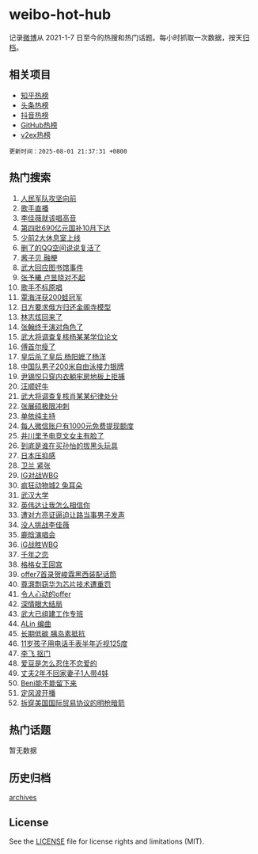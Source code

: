 # weibo-hot-hub

记录[微博](https://www.weibo.com)从 2021-1-7 日至今的热搜和热门话题。每小时抓取一次数据，按天[归档](archives)。

## 相关项目

- [知乎热榜](https://github.com/lonnyzhang423/zhihu-hot-hub)
- [头条热榜](https://github.com/lonnyzhang423/toutiao-hot-hub)
- [抖音热榜](https://github.com/lonnyzhang423/douyin-hot-hub)
- [GitHub热榜](https://github.com/lonnyzhang423/github-hot-hub)
- [v2ex热榜](https://github.com/lonnyzhang423/v2ex-hot-hub)


`更新时间：2025-08-01 21:37:31 +0800`

## 热门搜索

1. [人民军队攻坚向前](https://m.weibo.cn/search?containerid=100103type%3D1%26t%3D10%26q%3D%23%E4%BA%BA%E6%B0%91%E5%86%9B%E9%98%9F%E6%94%BB%E5%9D%9A%E5%90%91%E5%89%8D%23&stream_entry_id=51&isnewpage=1&extparam=seat%3D1%26stream_entry_id%3D51%26c_type%3D51%26filter_type%3Drealtimehot%26cate%3D10103%26pos%3D0%26q%3D%2523%25E4%25BA%25BA%25E6%25B0%2591%25E5%2586%259B%25E9%2598%259F%25E6%2594%25BB%25E5%259D%259A%25E5%2590%2591%25E5%2589%258D%2523%26dgr%3D0%26display_time%3D1754055450%26pre_seqid%3D1754055450178026474321)
1. [歌手直播](https://m.weibo.cn/search?containerid=100103type%3D1%26t%3D10%26q%3D%E6%AD%8C%E6%89%8B%E7%9B%B4%E6%92%AD&stream_entry_id=31&isnewpage=1&extparam=seat%3D1%26stream_entry_id%3D31%26lcate%3D5001%26flag%3D2%26q%3D%25E6%25AD%258C%25E6%2589%258B%25E7%259B%25B4%25E6%2592%25AD%26dgr%3D0%26c_type%3D31%26realpos%3D1%26cate%3D5001%26pos%3D0%26band_rank%3D1%26filter_type%3Drealtimehot%26display_time%3D1754055450%26pre_seqid%3D1754055450178026474321)
1. [李佳薇就该唱高音](https://m.weibo.cn/search?containerid=100103type%3D1%26t%3D10%26q%3D%E6%9D%8E%E4%BD%B3%E8%96%87%E5%B0%B1%E8%AF%A5%E5%94%B1%E9%AB%98%E9%9F%B3&stream_entry_id=31&isnewpage=1&extparam=seat%3D1%26stream_entry_id%3D31%26lcate%3D5001%26flag%3D1%26q%3D%25E6%259D%258E%25E4%25BD%25B3%25E8%2596%2587%25E5%25B0%25B1%25E8%25AF%25A5%25E5%2594%25B1%25E9%25AB%2598%25E9%259F%25B3%26dgr%3D0%26c_type%3D31%26realpos%3D2%26cate%3D5001%26pos%3D1%26band_rank%3D2%26filter_type%3Drealtimehot%26display_time%3D1754055450%26pre_seqid%3D1754055450178026474321)
1. [第四批690亿元国补10月下达](https://m.weibo.cn/search?containerid=100103type%3D1%26t%3D10%26q%3D%23%E7%AC%AC%E5%9B%9B%E6%89%B9690%E4%BA%BF%E5%85%83%E5%9B%BD%E8%A1%A510%E6%9C%88%E4%B8%8B%E8%BE%BE%23&stream_entry_id=31&isnewpage=1&extparam=seat%3D1%26stream_entry_id%3D31%26lcate%3D5001%26flag%3D0%26q%3D%2523%25E7%25AC%25AC%25E5%259B%259B%25E6%2589%25B9690%25E4%25BA%25BF%25E5%2585%2583%25E5%259B%25BD%25E8%25A1%25A510%25E6%259C%2588%25E4%25B8%258B%25E8%25BE%25BE%2523%26dgr%3D0%26c_type%3D31%26realpos%3D3%26cate%3D5001%26pos%3D2%26band_rank%3D3%26filter_type%3Drealtimehot%26display_time%3D1754055450%26pre_seqid%3D1754055450178026474321)
1. [少前2大休息室上线](https://m.weibo.cn/search?containerid=100103type%3D1%26t%3D10%26q%3D%23%E5%B0%91%E5%89%8D2%E5%A4%A7%E4%BC%91%E6%81%AF%E5%AE%A4%E4%B8%8A%E7%BA%BF%23&stream_entry_id=31&isnewpage=1&extparam=seat%3D1%26stream_entry_id%3D31%26lcate%3D5001%26topic_ad%3D1%26q%3D%2523%25E5%25B0%2591%25E5%2589%258D2%25E5%25A4%25A7%25E4%25BC%2591%25E6%2581%25AF%25E5%25AE%25A4%25E4%25B8%258A%25E7%25BA%25BF%2523%26filter_type%3Drealtimehot%26c_type%3D31%26adid%3D295136%26pos%3D3%26cate%3D5001%26is_ad_pos%3D1%26band_rank%3D4%26dgr%3D0%26display_time%3D1754055450%26pre_seqid%3D1754055450178026474321)
1. [删了的QQ空间说说复活了](https://m.weibo.cn/search?containerid=100103type%3D1%26t%3D10%26q%3D%E5%88%A0%E4%BA%86%E7%9A%84QQ%E7%A9%BA%E9%97%B4%E8%AF%B4%E8%AF%B4%E5%A4%8D%E6%B4%BB%E4%BA%86&stream_entry_id=31&isnewpage=1&extparam=seat%3D1%26stream_entry_id%3D31%26lcate%3D5001%26flag%3D2%26q%3D%25E5%2588%25A0%25E4%25BA%2586%25E7%259A%2584QQ%25E7%25A9%25BA%25E9%2597%25B4%25E8%25AF%25B4%25E8%25AF%25B4%25E5%25A4%258D%25E6%25B4%25BB%25E4%25BA%2586%26dgr%3D0%26c_type%3D31%26realpos%3D4%26cate%3D5001%26pos%3D4%26band_rank%3D4%26filter_type%3Drealtimehot%26display_time%3D1754055450%26pre_seqid%3D1754055450178026474321)
1. [酱子贝 融梗](https://m.weibo.cn/search?containerid=100103type%3D1%26t%3D10%26q%3D%E9%85%B1%E5%AD%90%E8%B4%9D+%E8%9E%8D%E6%A2%97&stream_entry_id=31&isnewpage=1&extparam=seat%3D1%26stream_entry_id%3D31%26lcate%3D5001%26flag%3D1%26q%3D%25E9%2585%25B1%25E5%25AD%2590%25E8%25B4%259D%2520%25E8%259E%258D%25E6%25A2%2597%26dgr%3D0%26c_type%3D31%26realpos%3D5%26cate%3D5001%26pos%3D5%26band_rank%3D5%26filter_type%3Drealtimehot%26display_time%3D1754055450%26pre_seqid%3D1754055450178026474321)
1. [武大回应图书馆事件](https://m.weibo.cn/search?containerid=100103type%3D1%26t%3D10%26q%3D%23%E6%AD%A6%E5%A4%A7%E5%9B%9E%E5%BA%94%E5%9B%BE%E4%B9%A6%E9%A6%86%E4%BA%8B%E4%BB%B6%23&stream_entry_id=31&isnewpage=1&extparam=seat%3D1%26stream_entry_id%3D31%26lcate%3D5001%26flag%3D4%26q%3D%2523%25E6%25AD%25A6%25E5%25A4%25A7%25E5%259B%259E%25E5%25BA%2594%25E5%259B%25BE%25E4%25B9%25A6%25E9%25A6%2586%25E4%25BA%258B%25E4%25BB%25B6%2523%26dgr%3D0%26c_type%3D31%26realpos%3D6%26cate%3D5001%26pos%3D6%26band_rank%3D6%26filter_type%3Drealtimehot%26display_time%3D1754055450%26pre_seqid%3D1754055450178026474321)
1. [张予曦 卢昱晓对不起](https://m.weibo.cn/search?containerid=100103type%3D1%26t%3D10%26q%3D%E5%BC%A0%E4%BA%88%E6%9B%A6+%E5%8D%A2%E6%98%B1%E6%99%93%E5%AF%B9%E4%B8%8D%E8%B5%B7&stream_entry_id=31&isnewpage=1&extparam=seat%3D1%26stream_entry_id%3D31%26lcate%3D5001%26flag%3D1%26q%3D%25E5%25BC%25A0%25E4%25BA%2588%25E6%259B%25A6%2520%25E5%258D%25A2%25E6%2598%25B1%25E6%2599%2593%25E5%25AF%25B9%25E4%25B8%258D%25E8%25B5%25B7%26dgr%3D0%26c_type%3D31%26realpos%3D7%26cate%3D5001%26pos%3D7%26band_rank%3D7%26filter_type%3Drealtimehot%26display_time%3D1754055450%26pre_seqid%3D1754055450178026474321)
1. [歌手不标原唱](https://m.weibo.cn/search?containerid=100103type%3D1%26t%3D10%26q%3D%E6%AD%8C%E6%89%8B%E4%B8%8D%E6%A0%87%E5%8E%9F%E5%94%B1&stream_entry_id=31&isnewpage=1&extparam=seat%3D1%26stream_entry_id%3D31%26lcate%3D5001%26flag%3D1%26q%3D%25E6%25AD%258C%25E6%2589%258B%25E4%25B8%258D%25E6%25A0%2587%25E5%258E%259F%25E5%2594%25B1%26dgr%3D0%26c_type%3D31%26realpos%3D8%26cate%3D5001%26pos%3D8%26band_rank%3D8%26filter_type%3Drealtimehot%26display_time%3D1754055450%26pre_seqid%3D1754055450178026474321)
1. [覃海洋获200蛙冠军](https://m.weibo.cn/search?containerid=100103type%3D1%26t%3D10%26q%3D%23%E8%A6%83%E6%B5%B7%E6%B4%8B%E8%8E%B7200%E8%9B%99%E5%86%A0%E5%86%9B%23&stream_entry_id=31&isnewpage=1&extparam=seat%3D1%26stream_entry_id%3D31%26lcate%3D5001%26flag%3D0%26q%3D%2523%25E8%25A6%2583%25E6%25B5%25B7%25E6%25B4%258B%25E8%258E%25B7200%25E8%259B%2599%25E5%2586%25A0%25E5%2586%259B%2523%26dgr%3D0%26c_type%3D31%26realpos%3D9%26cate%3D5001%26pos%3D9%26band_rank%3D9%26filter_type%3Drealtimehot%26display_time%3D1754055450%26pre_seqid%3D1754055450178026474321)
1. [日方要求俄方归还金阁寺模型](https://m.weibo.cn/search?containerid=100103type%3D1%26t%3D10%26q%3D%23%E6%97%A5%E6%96%B9%E8%A6%81%E6%B1%82%E4%BF%84%E6%96%B9%E5%BD%92%E8%BF%98%E9%87%91%E9%98%81%E5%AF%BA%E6%A8%A1%E5%9E%8B%23&stream_entry_id=31&isnewpage=1&extparam=seat%3D1%26stream_entry_id%3D31%26lcate%3D5001%26flag%3D0%26q%3D%2523%25E6%2597%25A5%25E6%2596%25B9%25E8%25A6%2581%25E6%25B1%2582%25E4%25BF%2584%25E6%2596%25B9%25E5%25BD%2592%25E8%25BF%2598%25E9%2587%2591%25E9%2598%2581%25E5%25AF%25BA%25E6%25A8%25A1%25E5%259E%258B%2523%26dgr%3D0%26c_type%3D31%26realpos%3D10%26cate%3D5001%26pos%3D10%26band_rank%3D10%26filter_type%3Drealtimehot%26display_time%3D1754055450%26pre_seqid%3D1754055450178026474321)
1. [林志炫回来了](https://m.weibo.cn/search?containerid=100103type%3D1%26t%3D10%26q%3D%E6%9E%97%E5%BF%97%E7%82%AB%E5%9B%9E%E6%9D%A5%E4%BA%86&stream_entry_id=31&isnewpage=1&extparam=seat%3D1%26stream_entry_id%3D31%26lcate%3D5001%26flag%3D1%26q%3D%25E6%259E%2597%25E5%25BF%2597%25E7%2582%25AB%25E5%259B%259E%25E6%259D%25A5%25E4%25BA%2586%26dgr%3D0%26c_type%3D31%26realpos%3D11%26cate%3D5001%26pos%3D11%26band_rank%3D11%26filter_type%3Drealtimehot%26display_time%3D1754055450%26pre_seqid%3D1754055450178026474321)
1. [张翰终于演对角色了](https://m.weibo.cn/search?containerid=100103type%3D1%26t%3D10%26q%3D%E5%BC%A0%E7%BF%B0%E7%BB%88%E4%BA%8E%E6%BC%94%E5%AF%B9%E8%A7%92%E8%89%B2%E4%BA%86&stream_entry_id=31&isnewpage=1&extparam=seat%3D1%26stream_entry_id%3D31%26lcate%3D5001%26flag%3D2%26q%3D%25E5%25BC%25A0%25E7%25BF%25B0%25E7%25BB%2588%25E4%25BA%258E%25E6%25BC%2594%25E5%25AF%25B9%25E8%25A7%2592%25E8%2589%25B2%25E4%25BA%2586%26dgr%3D0%26c_type%3D31%26realpos%3D12%26cate%3D5001%26pos%3D12%26band_rank%3D12%26filter_type%3Drealtimehot%26display_time%3D1754055450%26pre_seqid%3D1754055450178026474321)
1. [武大将调查复核杨某某学位论文](https://m.weibo.cn/search?containerid=100103type%3D1%26t%3D10%26q%3D%23%E6%AD%A6%E5%A4%A7%E5%B0%86%E8%B0%83%E6%9F%A5%E5%A4%8D%E6%A0%B8%E6%9D%A8%E6%9F%90%E6%9F%90%E5%AD%A6%E4%BD%8D%E8%AE%BA%E6%96%87%23&stream_entry_id=31&isnewpage=1&extparam=seat%3D1%26stream_entry_id%3D31%26lcate%3D5001%26flag%3D0%26q%3D%2523%25E6%25AD%25A6%25E5%25A4%25A7%25E5%25B0%2586%25E8%25B0%2583%25E6%259F%25A5%25E5%25A4%258D%25E6%25A0%25B8%25E6%259D%25A8%25E6%259F%2590%25E6%259F%2590%25E5%25AD%25A6%25E4%25BD%258D%25E8%25AE%25BA%25E6%2596%2587%2523%26dgr%3D0%26c_type%3D31%26realpos%3D13%26cate%3D5001%26pos%3D13%26band_rank%3D13%26filter_type%3Drealtimehot%26display_time%3D1754055450%26pre_seqid%3D1754055450178026474321)
1. [傅首尔瘦了](https://m.weibo.cn/search?containerid=100103type%3D1%26t%3D10%26q%3D%23%E5%82%85%E9%A6%96%E5%B0%94%E7%98%A6%E4%BA%86%23&stream_entry_id=31&isnewpage=1&extparam=seat%3D1%26stream_entry_id%3D31%26lcate%3D5001%26flag%3D1%26q%3D%2523%25E5%2582%2585%25E9%25A6%2596%25E5%25B0%2594%25E7%2598%25A6%25E4%25BA%2586%2523%26dgr%3D0%26c_type%3D31%26realpos%3D14%26cate%3D5001%26pos%3D14%26band_rank%3D14%26filter_type%3Drealtimehot%26display_time%3D1754055450%26pre_seqid%3D1754055450178026474321)
1. [皇后杀了皇后 杨阳嬷了杨洋](https://m.weibo.cn/search?containerid=100103type%3D1%26t%3D10%26q%3D%E7%9A%87%E5%90%8E%E6%9D%80%E4%BA%86%E7%9A%87%E5%90%8E+%E6%9D%A8%E9%98%B3%E5%AC%B7%E4%BA%86%E6%9D%A8%E6%B4%8B&stream_entry_id=31&isnewpage=1&extparam=seat%3D1%26stream_entry_id%3D31%26lcate%3D5001%26flag%3D2%26q%3D%25E7%259A%2587%25E5%2590%258E%25E6%259D%2580%25E4%25BA%2586%25E7%259A%2587%25E5%2590%258E%2520%25E6%259D%25A8%25E9%2598%25B3%25E5%25AC%25B7%25E4%25BA%2586%25E6%259D%25A8%25E6%25B4%258B%26dgr%3D0%26c_type%3D31%26realpos%3D15%26cate%3D5001%26pos%3D15%26band_rank%3D15%26filter_type%3Drealtimehot%26display_time%3D1754055450%26pre_seqid%3D1754055450178026474321)
1. [中国队男子200米自由泳接力银牌](https://m.weibo.cn/search?containerid=100103type%3D1%26t%3D10%26q%3D%23%E4%B8%AD%E5%9B%BD%E9%98%9F%E7%94%B7%E5%AD%90200%E7%B1%B3%E8%87%AA%E7%94%B1%E6%B3%B3%E6%8E%A5%E5%8A%9B%E9%93%B6%E7%89%8C%23&stream_entry_id=31&isnewpage=1&extparam=seat%3D1%26stream_entry_id%3D31%26lcate%3D5001%26flag%3D1%26q%3D%2523%25E4%25B8%25AD%25E5%259B%25BD%25E9%2598%259F%25E7%2594%25B7%25E5%25AD%2590200%25E7%25B1%25B3%25E8%2587%25AA%25E7%2594%25B1%25E6%25B3%25B3%25E6%258E%25A5%25E5%258A%259B%25E9%2593%25B6%25E7%2589%258C%2523%26dgr%3D0%26c_type%3D31%26realpos%3D16%26cate%3D5001%26pos%3D16%26band_rank%3D16%26filter_type%3Drealtimehot%26display_time%3D1754055450%26pre_seqid%3D1754055450178026474321)
1. [尹锡悦只穿内衣躺牢房地板上拒捕](https://m.weibo.cn/search?containerid=100103type%3D1%26t%3D10%26q%3D%23%E5%B0%B9%E9%94%A1%E6%82%A6%E5%8F%AA%E7%A9%BF%E5%86%85%E8%A1%A3%E8%BA%BA%E7%89%A2%E6%88%BF%E5%9C%B0%E6%9D%BF%E4%B8%8A%E6%8B%92%E6%8D%95%23&stream_entry_id=31&isnewpage=1&extparam=seat%3D1%26stream_entry_id%3D31%26lcate%3D5001%26flag%3D0%26q%3D%2523%25E5%25B0%25B9%25E9%2594%25A1%25E6%2582%25A6%25E5%258F%25AA%25E7%25A9%25BF%25E5%2586%2585%25E8%25A1%25A3%25E8%25BA%25BA%25E7%2589%25A2%25E6%2588%25BF%25E5%259C%25B0%25E6%259D%25BF%25E4%25B8%258A%25E6%258B%2592%25E6%258D%2595%2523%26dgr%3D0%26c_type%3D31%26realpos%3D17%26cate%3D5001%26pos%3D17%26band_rank%3D17%26filter_type%3Drealtimehot%26display_time%3D1754055450%26pre_seqid%3D1754055450178026474321)
1. [汪顺好牛](https://m.weibo.cn/search?containerid=100103type%3D1%26t%3D10%26q%3D%23%E6%B1%AA%E9%A1%BA%E5%A5%BD%E7%89%9B%23&stream_entry_id=31&isnewpage=1&extparam=seat%3D1%26stream_entry_id%3D31%26lcate%3D5001%26flag%3D1%26q%3D%2523%25E6%25B1%25AA%25E9%25A1%25BA%25E5%25A5%25BD%25E7%2589%259B%2523%26dgr%3D0%26c_type%3D31%26realpos%3D18%26cate%3D5001%26pos%3D18%26band_rank%3D18%26filter_type%3Drealtimehot%26display_time%3D1754055450%26pre_seqid%3D1754055450178026474321)
1. [武大将调查复核肖某某纪律处分](https://m.weibo.cn/search?containerid=100103type%3D1%26t%3D10%26q%3D%23%E6%AD%A6%E5%A4%A7%E5%B0%86%E8%B0%83%E6%9F%A5%E5%A4%8D%E6%A0%B8%E8%82%96%E6%9F%90%E6%9F%90%E7%BA%AA%E5%BE%8B%E5%A4%84%E5%88%86%23&stream_entry_id=31&isnewpage=1&extparam=seat%3D1%26stream_entry_id%3D31%26lcate%3D5001%26flag%3D0%26q%3D%2523%25E6%25AD%25A6%25E5%25A4%25A7%25E5%25B0%2586%25E8%25B0%2583%25E6%259F%25A5%25E5%25A4%258D%25E6%25A0%25B8%25E8%2582%2596%25E6%259F%2590%25E6%259F%2590%25E7%25BA%25AA%25E5%25BE%258B%25E5%25A4%2584%25E5%2588%2586%2523%26dgr%3D0%26c_type%3D31%26realpos%3D19%26cate%3D5001%26pos%3D19%26band_rank%3D19%26filter_type%3Drealtimehot%26display_time%3D1754055450%26pre_seqid%3D1754055450178026474321)
1. [张展硕极限冲刺](https://m.weibo.cn/search?containerid=100103type%3D1%26t%3D10%26q%3D%E5%BC%A0%E5%B1%95%E7%A1%95%E6%9E%81%E9%99%90%E5%86%B2%E5%88%BA&stream_entry_id=31&isnewpage=1&extparam=seat%3D1%26stream_entry_id%3D31%26lcate%3D5001%26flag%3D1%26q%3D%25E5%25BC%25A0%25E5%25B1%2595%25E7%25A1%2595%25E6%259E%2581%25E9%2599%2590%25E5%2586%25B2%25E5%2588%25BA%26dgr%3D0%26c_type%3D31%26realpos%3D20%26cate%3D5001%26pos%3D20%26band_rank%3D20%26filter_type%3Drealtimehot%26display_time%3D1754055450%26pre_seqid%3D1754055450178026474321)
1. [单依纯主持](https://m.weibo.cn/search?containerid=100103type%3D1%26t%3D10%26q%3D%23%E5%8D%95%E4%BE%9D%E7%BA%AF%E4%B8%BB%E6%8C%81%23&stream_entry_id=31&isnewpage=1&extparam=seat%3D1%26stream_entry_id%3D31%26lcate%3D5001%26flag%3D1%26q%3D%2523%25E5%258D%2595%25E4%25BE%259D%25E7%25BA%25AF%25E4%25B8%25BB%25E6%258C%2581%2523%26dgr%3D0%26c_type%3D31%26realpos%3D21%26cate%3D5001%26pos%3D21%26band_rank%3D21%26filter_type%3Drealtimehot%26display_time%3D1754055450%26pre_seqid%3D1754055450178026474321)
1. [每人微信账户有1000元免费提现额度](https://m.weibo.cn/search?containerid=100103type%3D1%26t%3D10%26q%3D%23%E6%AF%8F%E4%BA%BA%E5%BE%AE%E4%BF%A1%E8%B4%A6%E6%88%B7%E6%9C%891000%E5%85%83%E5%85%8D%E8%B4%B9%E6%8F%90%E7%8E%B0%E9%A2%9D%E5%BA%A6%23&stream_entry_id=31&isnewpage=1&extparam=seat%3D1%26stream_entry_id%3D31%26lcate%3D5001%26flag%3D1%26q%3D%2523%25E6%25AF%258F%25E4%25BA%25BA%25E5%25BE%25AE%25E4%25BF%25A1%25E8%25B4%25A6%25E6%2588%25B7%25E6%259C%25891000%25E5%2585%2583%25E5%2585%258D%25E8%25B4%25B9%25E6%258F%2590%25E7%258E%25B0%25E9%25A2%259D%25E5%25BA%25A6%2523%26dgr%3D0%26c_type%3D31%26realpos%3D22%26cate%3D5001%26pos%3D22%26band_rank%3D22%26filter_type%3Drealtimehot%26display_time%3D1754055450%26pre_seqid%3D1754055450178026474321)
1. [井川里予电竞文女主有脸了](https://m.weibo.cn/search?containerid=100103type%3D1%26t%3D10%26q%3D%23%E4%BA%95%E5%B7%9D%E9%87%8C%E4%BA%88%E7%94%B5%E7%AB%9E%E6%96%87%E5%A5%B3%E4%B8%BB%E6%9C%89%E8%84%B8%E4%BA%86%23&stream_entry_id=31&isnewpage=1&extparam=seat%3D1%26stream_entry_id%3D31%26lcate%3D5001%26flag%3D1%26q%3D%2523%25E4%25BA%2595%25E5%25B7%259D%25E9%2587%258C%25E4%25BA%2588%25E7%2594%25B5%25E7%25AB%259E%25E6%2596%2587%25E5%25A5%25B3%25E4%25B8%25BB%25E6%259C%2589%25E8%2584%25B8%25E4%25BA%2586%2523%26dgr%3D0%26c_type%3D31%26realpos%3D23%26cate%3D5001%26pos%3D23%26band_rank%3D23%26filter_type%3Drealtimehot%26display_time%3D1754055450%26pre_seqid%3D1754055450178026474321)
1. [到底是谁在买孙怡的拔黑头玩具](https://m.weibo.cn/search?containerid=100103type%3D1%26t%3D10%26q%3D%E5%88%B0%E5%BA%95%E6%98%AF%E8%B0%81%E5%9C%A8%E4%B9%B0%E5%AD%99%E6%80%A1%E7%9A%84%E6%8B%94%E9%BB%91%E5%A4%B4%E7%8E%A9%E5%85%B7&stream_entry_id=31&isnewpage=1&extparam=seat%3D1%26stream_entry_id%3D31%26lcate%3D5001%26flag%3D1%26q%3D%25E5%2588%25B0%25E5%25BA%2595%25E6%2598%25AF%25E8%25B0%2581%25E5%259C%25A8%25E4%25B9%25B0%25E5%25AD%2599%25E6%2580%25A1%25E7%259A%2584%25E6%258B%2594%25E9%25BB%2591%25E5%25A4%25B4%25E7%258E%25A9%25E5%2585%25B7%26dgr%3D0%26c_type%3D31%26realpos%3D24%26cate%3D5001%26pos%3D24%26band_rank%3D24%26filter_type%3Drealtimehot%26display_time%3D1754055450%26pre_seqid%3D1754055450178026474321)
1. [日本压抑感](https://m.weibo.cn/search?containerid=100103type%3D1%26t%3D10%26q%3D%E6%97%A5%E6%9C%AC%E5%8E%8B%E6%8A%91%E6%84%9F&stream_entry_id=31&isnewpage=1&extparam=seat%3D1%26stream_entry_id%3D31%26lcate%3D5001%26flag%3D0%26q%3D%25E6%2597%25A5%25E6%259C%25AC%25E5%258E%258B%25E6%258A%2591%25E6%2584%259F%26dgr%3D0%26c_type%3D31%26realpos%3D25%26cate%3D5001%26pos%3D25%26band_rank%3D25%26filter_type%3Drealtimehot%26display_time%3D1754055450%26pre_seqid%3D1754055450178026474321)
1. [卫兰 紧张](https://m.weibo.cn/search?containerid=100103type%3D1%26t%3D10%26q%3D%E5%8D%AB%E5%85%B0+%E7%B4%A7%E5%BC%A0&stream_entry_id=31&isnewpage=1&extparam=seat%3D1%26stream_entry_id%3D31%26lcate%3D5001%26flag%3D1%26q%3D%25E5%258D%25AB%25E5%2585%25B0%2520%25E7%25B4%25A7%25E5%25BC%25A0%26dgr%3D0%26c_type%3D31%26realpos%3D26%26cate%3D5001%26pos%3D26%26band_rank%3D26%26filter_type%3Drealtimehot%26display_time%3D1754055450%26pre_seqid%3D1754055450178026474321)
1. [IG对战WBG](https://m.weibo.cn/search?containerid=100103type%3D1%26t%3D10%26q%3DIG%E5%AF%B9%E6%88%98WBG&stream_entry_id=31&isnewpage=1&extparam=seat%3D1%26stream_entry_id%3D31%26lcate%3D5001%26flag%3D1%26q%3DIG%25E5%25AF%25B9%25E6%2588%2598WBG%26dgr%3D0%26c_type%3D31%26realpos%3D27%26cate%3D5001%26pos%3D27%26band_rank%3D27%26filter_type%3Drealtimehot%26display_time%3D1754055450%26pre_seqid%3D1754055450178026474321)
1. [疯狂动物城2 兔耳朵](https://m.weibo.cn/search?containerid=100103type%3D1%26t%3D10%26q%3D%E7%96%AF%E7%8B%82%E5%8A%A8%E7%89%A9%E5%9F%8E2+%E5%85%94%E8%80%B3%E6%9C%B5&stream_entry_id=31&isnewpage=1&extparam=seat%3D1%26stream_entry_id%3D31%26lcate%3D5001%26flag%3D0%26q%3D%25E7%2596%25AF%25E7%258B%2582%25E5%258A%25A8%25E7%2589%25A9%25E5%259F%258E2%2520%25E5%2585%2594%25E8%2580%25B3%25E6%259C%25B5%26dgr%3D0%26c_type%3D31%26realpos%3D28%26cate%3D5001%26pos%3D28%26band_rank%3D28%26filter_type%3Drealtimehot%26display_time%3D1754055450%26pre_seqid%3D1754055450178026474321)
1. [武汉大学](https://m.weibo.cn/search?containerid=100103type%3D1%26t%3D10%26q%3D%E6%AD%A6%E6%B1%89%E5%A4%A7%E5%AD%A6&stream_entry_id=31&isnewpage=1&extparam=seat%3D1%26stream_entry_id%3D31%26lcate%3D5001%26flag%3D0%26q%3D%25E6%25AD%25A6%25E6%25B1%2589%25E5%25A4%25A7%25E5%25AD%25A6%26dgr%3D0%26c_type%3D31%26realpos%3D29%26cate%3D5001%26pos%3D29%26band_rank%3D29%26filter_type%3Drealtimehot%26display_time%3D1754055450%26pre_seqid%3D1754055450178026474321)
1. [英伟达让我怎么相信你](https://m.weibo.cn/search?containerid=100103type%3D1%26t%3D10%26q%3D%23%E8%8B%B1%E4%BC%9F%E8%BE%BE%E8%AE%A9%E6%88%91%E6%80%8E%E4%B9%88%E7%9B%B8%E4%BF%A1%E4%BD%A0%23&stream_entry_id=31&isnewpage=1&extparam=seat%3D1%26stream_entry_id%3D31%26lcate%3D5001%26flag%3D1%26q%3D%2523%25E8%258B%25B1%25E4%25BC%259F%25E8%25BE%25BE%25E8%25AE%25A9%25E6%2588%2591%25E6%2580%258E%25E4%25B9%2588%25E7%259B%25B8%25E4%25BF%25A1%25E4%25BD%25A0%2523%26dgr%3D0%26c_type%3D31%26realpos%3D30%26cate%3D5001%26pos%3D30%26band_rank%3D30%26filter_type%3Drealtimehot%26display_time%3D1754055450%26pre_seqid%3D1754055450178026474321)
1. [遭对方亮证逼迫让路当事男子发声](https://m.weibo.cn/search?containerid=100103type%3D1%26t%3D10%26q%3D%23%E9%81%AD%E5%AF%B9%E6%96%B9%E4%BA%AE%E8%AF%81%E9%80%BC%E8%BF%AB%E8%AE%A9%E8%B7%AF%E5%BD%93%E4%BA%8B%E7%94%B7%E5%AD%90%E5%8F%91%E5%A3%B0%23&stream_entry_id=31&isnewpage=1&extparam=seat%3D1%26stream_entry_id%3D31%26lcate%3D5001%26flag%3D0%26q%3D%2523%25E9%2581%25AD%25E5%25AF%25B9%25E6%2596%25B9%25E4%25BA%25AE%25E8%25AF%2581%25E9%2580%25BC%25E8%25BF%25AB%25E8%25AE%25A9%25E8%25B7%25AF%25E5%25BD%2593%25E4%25BA%258B%25E7%2594%25B7%25E5%25AD%2590%25E5%258F%2591%25E5%25A3%25B0%2523%26dgr%3D0%26c_type%3D31%26realpos%3D31%26cate%3D5001%26pos%3D31%26band_rank%3D31%26filter_type%3Drealtimehot%26display_time%3D1754055450%26pre_seqid%3D1754055450178026474321)
1. [没人挑战李佳薇](https://m.weibo.cn/search?containerid=100103type%3D1%26t%3D10%26q%3D%23%E6%B2%A1%E4%BA%BA%E6%8C%91%E6%88%98%E6%9D%8E%E4%BD%B3%E8%96%87%23&stream_entry_id=31&isnewpage=1&extparam=seat%3D1%26stream_entry_id%3D31%26lcate%3D5001%26flag%3D1%26q%3D%2523%25E6%25B2%25A1%25E4%25BA%25BA%25E6%258C%2591%25E6%2588%2598%25E6%259D%258E%25E4%25BD%25B3%25E8%2596%2587%2523%26dgr%3D0%26c_type%3D31%26realpos%3D32%26cate%3D5001%26pos%3D32%26band_rank%3D32%26filter_type%3Drealtimehot%26display_time%3D1754055450%26pre_seqid%3D1754055450178026474321)
1. [鹿晗演唱会](https://m.weibo.cn/search?containerid=100103type%3D1%26t%3D10%26q%3D%E9%B9%BF%E6%99%97%E6%BC%94%E5%94%B1%E4%BC%9A&stream_entry_id=31&isnewpage=1&extparam=seat%3D1%26stream_entry_id%3D31%26lcate%3D5001%26flag%3D1%26q%3D%25E9%25B9%25BF%25E6%2599%2597%25E6%25BC%2594%25E5%2594%25B1%25E4%25BC%259A%26dgr%3D0%26c_type%3D31%26realpos%3D33%26cate%3D5001%26pos%3D33%26band_rank%3D33%26filter_type%3Drealtimehot%26display_time%3D1754055450%26pre_seqid%3D1754055450178026474321)
1. [iG战胜WBG](https://m.weibo.cn/search?containerid=100103type%3D1%26t%3D10%26q%3D%23iG%E6%88%98%E8%83%9CWBG%23&stream_entry_id=31&isnewpage=1&extparam=seat%3D1%26stream_entry_id%3D31%26lcate%3D5001%26flag%3D1%26q%3D%2523iG%25E6%2588%2598%25E8%2583%259CWBG%2523%26dgr%3D0%26c_type%3D31%26realpos%3D34%26cate%3D5001%26pos%3D34%26band_rank%3D34%26filter_type%3Drealtimehot%26display_time%3D1754055450%26pre_seqid%3D1754055450178026474321)
1. [千年之恋](https://m.weibo.cn/search?containerid=100103type%3D1%26t%3D10%26q%3D%E5%8D%83%E5%B9%B4%E4%B9%8B%E6%81%8B&stream_entry_id=31&isnewpage=1&extparam=seat%3D1%26stream_entry_id%3D31%26lcate%3D5001%26flag%3D1%26q%3D%25E5%258D%2583%25E5%25B9%25B4%25E4%25B9%258B%25E6%2581%258B%26dgr%3D0%26c_type%3D31%26realpos%3D35%26cate%3D5001%26pos%3D35%26band_rank%3D35%26filter_type%3Drealtimehot%26display_time%3D1754055450%26pre_seqid%3D1754055450178026474321)
1. [格格女王回宫](https://m.weibo.cn/search?containerid=100103type%3D1%26t%3D10%26q%3D%E6%A0%BC%E6%A0%BC%E5%A5%B3%E7%8E%8B%E5%9B%9E%E5%AE%AB&stream_entry_id=31&isnewpage=1&extparam=seat%3D1%26stream_entry_id%3D31%26lcate%3D5001%26flag%3D1%26q%3D%25E6%25A0%25BC%25E6%25A0%25BC%25E5%25A5%25B3%25E7%258E%258B%25E5%259B%259E%25E5%25AE%25AB%26dgr%3D0%26c_type%3D31%26realpos%3D36%26cate%3D5001%26pos%3D36%26band_rank%3D36%26filter_type%3Drealtimehot%26display_time%3D1754055450%26pre_seqid%3D1754055450178026474321)
1. [offer7首录贺峻霖黑西装配话筒](https://m.weibo.cn/search?containerid=100103type%3D1%26t%3D10%26q%3Doffer7%E9%A6%96%E5%BD%95%E8%B4%BA%E5%B3%BB%E9%9C%96%E9%BB%91%E8%A5%BF%E8%A3%85%E9%85%8D%E8%AF%9D%E7%AD%92&stream_entry_id=31&isnewpage=1&extparam=seat%3D1%26stream_entry_id%3D31%26lcate%3D5001%26flag%3D1%26q%3Doffer7%25E9%25A6%2596%25E5%25BD%2595%25E8%25B4%25BA%25E5%25B3%25BB%25E9%259C%2596%25E9%25BB%2591%25E8%25A5%25BF%25E8%25A3%2585%25E9%2585%258D%25E8%25AF%259D%25E7%25AD%2592%26dgr%3D0%26c_type%3D31%26realpos%3D37%26cate%3D5001%26pos%3D37%26band_rank%3D37%26filter_type%3Drealtimehot%26display_time%3D1754055450%26pre_seqid%3D1754055450178026474321)
1. [尊湃剽窃华为芯片技术遭重罚](https://m.weibo.cn/search?containerid=100103type%3D1%26t%3D10%26q%3D%23%E5%B0%8A%E6%B9%83%E5%89%BD%E7%AA%83%E5%8D%8E%E4%B8%BA%E8%8A%AF%E7%89%87%E6%8A%80%E6%9C%AF%E9%81%AD%E9%87%8D%E7%BD%9A%23&stream_entry_id=31&isnewpage=1&extparam=seat%3D1%26stream_entry_id%3D31%26lcate%3D5001%26flag%3D1%26q%3D%2523%25E5%25B0%258A%25E6%25B9%2583%25E5%2589%25BD%25E7%25AA%2583%25E5%258D%258E%25E4%25B8%25BA%25E8%258A%25AF%25E7%2589%2587%25E6%258A%2580%25E6%259C%25AF%25E9%2581%25AD%25E9%2587%258D%25E7%25BD%259A%2523%26dgr%3D0%26c_type%3D31%26realpos%3D38%26cate%3D5001%26pos%3D38%26band_rank%3D38%26filter_type%3Drealtimehot%26display_time%3D1754055450%26pre_seqid%3D1754055450178026474321)
1. [令人心动的offer](https://m.weibo.cn/search?containerid=100103type%3D1%26t%3D10%26q%3D%E4%BB%A4%E4%BA%BA%E5%BF%83%E5%8A%A8%E7%9A%84offer&stream_entry_id=31&isnewpage=1&extparam=seat%3D1%26stream_entry_id%3D31%26lcate%3D5001%26flag%3D1%26q%3D%25E4%25BB%25A4%25E4%25BA%25BA%25E5%25BF%2583%25E5%258A%25A8%25E7%259A%2584offer%26dgr%3D0%26c_type%3D31%26realpos%3D39%26cate%3D5001%26pos%3D39%26band_rank%3D39%26filter_type%3Drealtimehot%26display_time%3D1754055450%26pre_seqid%3D1754055450178026474321)
1. [深情眼大结局](https://m.weibo.cn/search?containerid=100103type%3D1%26t%3D10%26q%3D%E6%B7%B1%E6%83%85%E7%9C%BC%E5%A4%A7%E7%BB%93%E5%B1%80&stream_entry_id=31&isnewpage=1&extparam=seat%3D1%26stream_entry_id%3D31%26lcate%3D5001%26flag%3D1%26q%3D%25E6%25B7%25B1%25E6%2583%2585%25E7%259C%25BC%25E5%25A4%25A7%25E7%25BB%2593%25E5%25B1%2580%26dgr%3D0%26c_type%3D31%26realpos%3D40%26cate%3D5001%26pos%3D40%26band_rank%3D40%26filter_type%3Drealtimehot%26display_time%3D1754055450%26pre_seqid%3D1754055450178026474321)
1. [武大已组建工作专班](https://m.weibo.cn/search?containerid=100103type%3D1%26t%3D10%26q%3D%23%E6%AD%A6%E5%A4%A7%E5%B7%B2%E7%BB%84%E5%BB%BA%E5%B7%A5%E4%BD%9C%E4%B8%93%E7%8F%AD%23&stream_entry_id=31&isnewpage=1&extparam=seat%3D1%26stream_entry_id%3D31%26lcate%3D5001%26flag%3D0%26q%3D%2523%25E6%25AD%25A6%25E5%25A4%25A7%25E5%25B7%25B2%25E7%25BB%2584%25E5%25BB%25BA%25E5%25B7%25A5%25E4%25BD%259C%25E4%25B8%2593%25E7%258F%25AD%2523%26dgr%3D0%26c_type%3D31%26realpos%3D41%26cate%3D5001%26pos%3D41%26band_rank%3D41%26filter_type%3Drealtimehot%26display_time%3D1754055450%26pre_seqid%3D1754055450178026474321)
1. [ALin 编曲](https://m.weibo.cn/search?containerid=100103type%3D1%26t%3D10%26q%3DALin+%E7%BC%96%E6%9B%B2&stream_entry_id=31&isnewpage=1&extparam=seat%3D1%26stream_entry_id%3D31%26lcate%3D5001%26flag%3D1%26q%3DALin%2520%25E7%25BC%2596%25E6%259B%25B2%26dgr%3D0%26c_type%3D31%26realpos%3D42%26cate%3D5001%26pos%3D42%26band_rank%3D42%26filter_type%3Drealtimehot%26display_time%3D1754055450%26pre_seqid%3D1754055450178026474321)
1. [长期低碳 胰岛素抵抗](https://m.weibo.cn/search?containerid=100103type%3D1%26t%3D10%26q%3D%E9%95%BF%E6%9C%9F%E4%BD%8E%E7%A2%B3+%E8%83%B0%E5%B2%9B%E7%B4%A0%E6%8A%B5%E6%8A%97&stream_entry_id=31&isnewpage=1&extparam=seat%3D1%26stream_entry_id%3D31%26lcate%3D5001%26flag%3D1%26q%3D%25E9%2595%25BF%25E6%259C%259F%25E4%25BD%258E%25E7%25A2%25B3%2520%25E8%2583%25B0%25E5%25B2%259B%25E7%25B4%25A0%25E6%258A%25B5%25E6%258A%2597%26dgr%3D0%26c_type%3D31%26realpos%3D43%26cate%3D5001%26pos%3D43%26band_rank%3D43%26filter_type%3Drealtimehot%26display_time%3D1754055450%26pre_seqid%3D1754055450178026474321)
1. [11岁孩子用电话手表半年近视125度](https://m.weibo.cn/search?containerid=100103type%3D1%26t%3D10%26q%3D%2311%E5%B2%81%E5%AD%A9%E5%AD%90%E7%94%A8%E7%94%B5%E8%AF%9D%E6%89%8B%E8%A1%A8%E5%8D%8A%E5%B9%B4%E8%BF%91%E8%A7%86125%E5%BA%A6%23&stream_entry_id=31&isnewpage=1&extparam=seat%3D1%26stream_entry_id%3D31%26lcate%3D5001%26flag%3D1%26q%3D%252311%25E5%25B2%2581%25E5%25AD%25A9%25E5%25AD%2590%25E7%2594%25A8%25E7%2594%25B5%25E8%25AF%259D%25E6%2589%258B%25E8%25A1%25A8%25E5%258D%258A%25E5%25B9%25B4%25E8%25BF%2591%25E8%25A7%2586125%25E5%25BA%25A6%2523%26dgr%3D0%26c_type%3D31%26realpos%3D44%26cate%3D5001%26pos%3D44%26band_rank%3D44%26filter_type%3Drealtimehot%26display_time%3D1754055450%26pre_seqid%3D1754055450178026474321)
1. [李飞 抠门](https://m.weibo.cn/search?containerid=100103type%3D1%26t%3D10%26q%3D%E6%9D%8E%E9%A3%9E+%E6%8A%A0%E9%97%A8&stream_entry_id=31&isnewpage=1&extparam=seat%3D1%26stream_entry_id%3D31%26lcate%3D5001%26flag%3D0%26q%3D%25E6%259D%258E%25E9%25A3%259E%2520%25E6%258A%25A0%25E9%2597%25A8%26dgr%3D0%26c_type%3D31%26realpos%3D45%26cate%3D5001%26pos%3D45%26band_rank%3D45%26filter_type%3Drealtimehot%26display_time%3D1754055450%26pre_seqid%3D1754055450178026474321)
1. [爱豆是怎么忍住不恋爱的](https://m.weibo.cn/search?containerid=100103type%3D1%26t%3D10%26q%3D%E7%88%B1%E8%B1%86%E6%98%AF%E6%80%8E%E4%B9%88%E5%BF%8D%E4%BD%8F%E4%B8%8D%E6%81%8B%E7%88%B1%E7%9A%84&stream_entry_id=31&isnewpage=1&extparam=seat%3D1%26stream_entry_id%3D31%26lcate%3D5001%26flag%3D0%26q%3D%25E7%2588%25B1%25E8%25B1%2586%25E6%2598%25AF%25E6%2580%258E%25E4%25B9%2588%25E5%25BF%258D%25E4%25BD%258F%25E4%25B8%258D%25E6%2581%258B%25E7%2588%25B1%25E7%259A%2584%26dgr%3D0%26c_type%3D31%26realpos%3D46%26cate%3D5001%26pos%3D46%26band_rank%3D46%26filter_type%3Drealtimehot%26display_time%3D1754055450%26pre_seqid%3D1754055450178026474321)
1. [丈夫2年不回家妻子1人带4娃](https://m.weibo.cn/search?containerid=100103type%3D1%26t%3D10%26q%3D%23%E4%B8%88%E5%A4%AB2%E5%B9%B4%E4%B8%8D%E5%9B%9E%E5%AE%B6%E5%A6%BB%E5%AD%901%E4%BA%BA%E5%B8%A64%E5%A8%83%23&stream_entry_id=31&isnewpage=1&extparam=seat%3D1%26stream_entry_id%3D31%26lcate%3D5001%26flag%3D0%26q%3D%2523%25E4%25B8%2588%25E5%25A4%25AB2%25E5%25B9%25B4%25E4%25B8%258D%25E5%259B%259E%25E5%25AE%25B6%25E5%25A6%25BB%25E5%25AD%25901%25E4%25BA%25BA%25E5%25B8%25A64%25E5%25A8%2583%2523%26dgr%3D0%26c_type%3D31%26realpos%3D47%26cate%3D5001%26pos%3D47%26band_rank%3D47%26filter_type%3Drealtimehot%26display_time%3D1754055450%26pre_seqid%3D1754055450178026474321)
1. [Beni能不能留下来](https://m.weibo.cn/search?containerid=100103type%3D1%26t%3D10%26q%3DBeni%E8%83%BD%E4%B8%8D%E8%83%BD%E7%95%99%E4%B8%8B%E6%9D%A5&stream_entry_id=31&isnewpage=1&extparam=seat%3D1%26stream_entry_id%3D31%26lcate%3D5001%26flag%3D1%26q%3DBeni%25E8%2583%25BD%25E4%25B8%258D%25E8%2583%25BD%25E7%2595%2599%25E4%25B8%258B%25E6%259D%25A5%26dgr%3D0%26c_type%3D31%26realpos%3D48%26cate%3D5001%26pos%3D48%26band_rank%3D48%26filter_type%3Drealtimehot%26display_time%3D1754055450%26pre_seqid%3D1754055450178026474321)
1. [定风波开播](https://m.weibo.cn/search?containerid=100103type%3D1%26t%3D10%26q%3D%E5%AE%9A%E9%A3%8E%E6%B3%A2%E5%BC%80%E6%92%AD&stream_entry_id=31&isnewpage=1&extparam=seat%3D1%26stream_entry_id%3D31%26lcate%3D5001%26flag%3D0%26q%3D%25E5%25AE%259A%25E9%25A3%258E%25E6%25B3%25A2%25E5%25BC%2580%25E6%2592%25AD%26dgr%3D0%26c_type%3D31%26realpos%3D49%26cate%3D5001%26pos%3D49%26band_rank%3D49%26filter_type%3Drealtimehot%26display_time%3D1754055450%26pre_seqid%3D1754055450178026474321)
1. [拆穿美国国际贸易协议的明枪暗箭](https://m.weibo.cn/search?containerid=100103type%3D1%26t%3D10%26q%3D%23%E6%8B%86%E7%A9%BF%E7%BE%8E%E5%9B%BD%E5%9B%BD%E9%99%85%E8%B4%B8%E6%98%93%E5%8D%8F%E8%AE%AE%E7%9A%84%E6%98%8E%E6%9E%AA%E6%9A%97%E7%AE%AD%23&stream_entry_id=31&isnewpage=1&extparam=seat%3D1%26stream_entry_id%3D31%26lcate%3D5001%26flag%3D1%26q%3D%2523%25E6%258B%2586%25E7%25A9%25BF%25E7%25BE%258E%25E5%259B%25BD%25E5%259B%25BD%25E9%2599%2585%25E8%25B4%25B8%25E6%2598%2593%25E5%258D%258F%25E8%25AE%25AE%25E7%259A%2584%25E6%2598%258E%25E6%259E%25AA%25E6%259A%2597%25E7%25AE%25AD%2523%26dgr%3D0%26c_type%3D31%26realpos%3D50%26cate%3D5001%26pos%3D50%26band_rank%3D50%26filter_type%3Drealtimehot%26display_time%3D1754055450%26pre_seqid%3D1754055450178026474321)

## 热门话题

暂无数据

## 历史归档

[archives](archives)

## License

See the [LICENSE](LICENSE) file for license rights and limitations (MIT).

